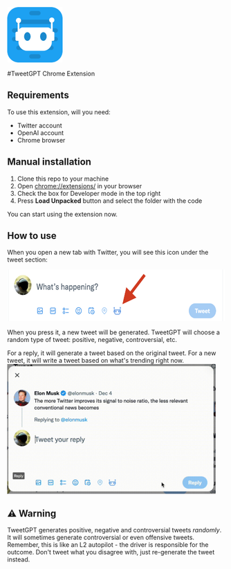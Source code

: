 <img src="./docs/logo.png" height="128">

#TweetGPT Chrome Extension

## Requirements
To use this extension, will you need:
* Twitter account
* OpenAI account
* Chrome browser

## Manual installation
1. Clone this repo to your machine
2. Open [chrome://extensions/](chrome://extensions/) in your browser
3. Check the box for Developer mode in the top right
4. Press __Load Unpacked__ button and select the folder with the code

You can start using the extension now.


## How to use
When you open a new tab with Twitter, you will see this icon under the tweet section:

<img src="./docs/screenshot.png" height="120">

When you press it, a new tweet will be generated. TweetGPT will choose a random type of tweet: positive, negative, controversial, etc.

For a reply, it will generate a tweet based on the original tweet. For a new tweet, it will write a tweet based on what's trending right now.
<img src="./docs/reply.gif" height="300">

## ⚠️ Warning
TweetGPT generates positive, negative and controversial tweets _randomly_. It will sometimes generate controversial or even offensive tweets.
Remember, this is like an L2 autopilot - the driver is responsible for the outcome. Don't tweet what you disagree with, just re-generate the tweet instead.

